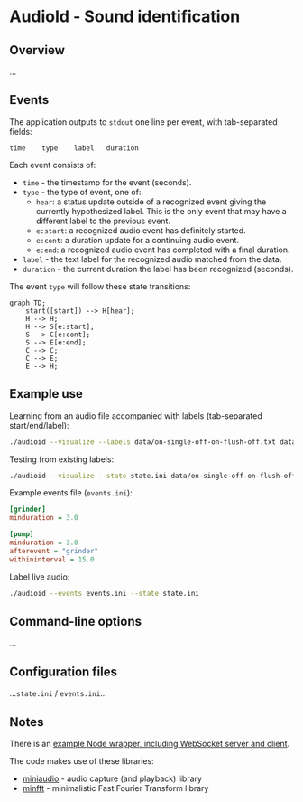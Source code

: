 # AudioId - Sound identification

## Overview

...


## Events

The application outputs to `stdout` one line per event, with tab-separated fields:

```
time	type	label	duration
```

Each event consists of:

* `time` - the timestamp for the event (seconds).
* `type` - the type of event, one of:
  * `hear`: a status update outside of a recognized event giving the currently hypothesized label.  This is the only event that may have a different label to the previous event.  
  * `e:start`: a recognized audio event has definitely started.
  * `e:cont`: a duration update for a continuing audio event.
  * `e:end`: a recognized audio event has completed with a final duration.
* `label` - the text label for the recognized audio matched from the data.
* `duration` - the current duration the label has been recognized (seconds).

The event `type` will follow these state transitions:

```mermaid
graph TD;
    start([start]) --> H[hear];
    H --> H;
    H --> S[e:start];
    S --> C[e:cont];
    S --> E[e:end];
    C --> C;
    C --> E;
    E --> H;
```

## Example use

Learning from an audio file accompanied with labels (tab-separated start/end/label):

```bash
./audioid --visualize --labels data/on-single-off-on-flush-off.txt data/on-single-off-on-flush-off.wav --learn --write-state state.ini
```

<!--
```bash
./audioid --visualize --labels ../beancounter/audioid/data/on-single-off-on-flush-off.txt ../beancounter/audioid/data/on-single-off-on-flush-off.wav --learn --write-state state.ini
```
-->

Testing from existing labels:

```bash
./audioid --visualize --state state.ini data/on-single-off-on-flush-off.wav --labels data/on-single-off-on-flush-off.txt
```

<!--
```bash
./audioid --visualize --state state.ini ../beancounter/audioid/data/on-single-off-on-flush-off.wav --labels ../beancounter/audioid/data/on-single-off-on-flush-off.txt
```
-->

Example events file (`events.ini`):

```ini
[grinder]
minduration = 3.0

[pump]
minduration = 3.0
afterevent = "grinder"
withininterval = 15.0
```

Label live audio:

```bash
./audioid --events events.ini --state state.ini
```

## Command-line options

...


## Configuration files

...`state.ini` / `events.ini`...


## Notes

There is an [example Node wrapper, including WebSocket server and client](js).

The code makes use of these libraries:

* [miniaudio](https://miniaud.io/) - audio capture (and playback) library 
* [minfft](https://github.com/aimukhin/minfft) - minimalistic Fast Fourier Transform library
